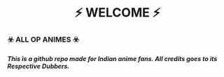 
<h1 align="center">⚡ WELCOME ⚡</h1>







<h3>☣️ ALL OP ANIMES ☣️</h3>



<h5>This is a github repo made for Indian anime fans. All credits goes to its Respective Dubbers.</h5>
